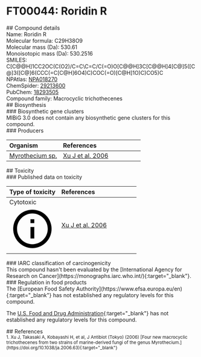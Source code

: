 
# FT00044: Roridin R
<div class="molecule_image" style="float:left">
<img data-smiles= CC1=C[C@H]2O[C@@H]3C[C@H]4OC(=O)/C=C\C=C/C5OC(C[C@@H](C)[C@H](O)C(=O)OC[C@@]2(CC1)[C@]4(C)[C@]31CO1)OC5C data-smiles-options="{ 'width': 350, 'height': 350 }" />
</div>
## Compound details
<div style="overflow:hidden">
Name: Roridin R<br>
Molecular formula: C29H38O9<br>
Molecular mass (Da): 530.61<br>
Monoisotopic mass (Da): 530.2516<br>
<div class="break_all">
SMILES: C[C@@H]1CC2OC(C(O2)/C=C\C=C/C(=O)O[C@@H]3C[C@@H]4[C@]5([C@]3([C@]6(CCC(=C[C@H]6O4)C)COC(=O)[C@H]1O)C)CO5)C<br>
</div>
        NPAtlas: <a href=https://www.npatlas.org/explore/compounds/NPA018270 target="_blank">NPA018270</a><br>
        ChemSpider: <a href=https://www.chemspider.com/Chemical-Structure.29213600.html target="_blank">29213600</a><br>
        PubChem: <a href=https://pubchem.ncbi.nlm.nih.gov/compound/18293505 target="_blank">18293505</a><br>
    Compound family: Macrocyclic trichothecenes<br>
</div>

<div markdown="block" class="section">
## Biosynthesis
<div markdown="block" class="subsection">
### Biosynthetic gene clusters
<div markdown="block" class="indented_block">
MIBiG 3.0 does not contain any biosynthetic gene clusters for this compound.
</div>
</div>

<div markdown="block" class="subsection">
### Producers
<table>
<thead>
<tr>
<th style="text-align: left;" role="columnheader" width="40%" data-sort-default>Organism</th>
<th style="text-align: left;" role="columnheader" width="60%">References</th>
</tr>
</thead>
        <tr>
        <td style="text-align: left;"><a href="https://www.ncbi.nlm.nih.gov/Taxonomy/Browser/wwwtax.cgi?mode=Info&id=1756106" target="_blank">Myrothecium sp.</a></td>
        <td style="text-align: left;"><a href="#REF00051">Xu J et al. 2006</a></td>
        </tr>
</table>
</div>
</div>

<div markdown="block" class="section">
## Toxicity
<div markdown="block" class="subsection">
### Published data on toxicity
<table>
<thead>
<tr>
<th style="text-align: left;" role="columnheader" width="40%" data-sort-default>Type of toxicity</th>
<th style="text-align: left;" role="columnheader" width="60%">References</th>
</tr>
</thead>
<tbody>
<tr>
<td style="text-align: left;">Cytotoxic <span class="twemoji" title="Toxic to cells"><svg xmlns="http://www.w3.org/2000/svg" viewBox="0 0 24 24"><path d="M11 9h2V7h-2m1 13c-4.41 0-8-3.59-8-8s3.59-8 8-8 8 3.59 8 8-3.59 8-8 8m0-18A10 10 0 0 0 2 12a10 10 0 0 0 10 10 10 10 0 0 0 10-10A10 10 0 0 0 12 2m-1 15h2v-6h-2v6Z"></path></svg></span></td>
<td style="text-align: left;"><a href="#REF00051">Xu J et al. 2006</a></td>
</tr>
</tbody>
</table>
</div>

<div markdown="block" class="subsection">
### IARC classification of carcinogenicity
<div markdown="block" class="indented_block">
This compound hasn't been evaluated by the [International Agency for Research on Cancer](https://monographs.iarc.who.int/){:target="_blank"}.<br>
</div>
</div>

<div markdown="block" class="subsection">
### Regulation in food products
<div markdown="block" class="indented_block">
The [European Food Safety Authority](https://www.efsa.europa.eu/en){:target="_blank"} has not established any regulatory levels for this compound. <br>

The [U.S. Food and Drug Administration](https://www.fda.gov/){:target="_blank"} has not established any regulatory levels for this compound. <br>

</div>
</div>

</div>

<div markdown="block" class="section">
## References
<div markdown="block" style="font-size: smaller;">
<span id=REF00051>
1. Xu J, Takasaki A, Kobayashi H, et al, J Antibiot (Tokyo) (2006) [Four new macrocyclic trichothecenes from two strains of marine-derived fungi of the genus Myrothecium.](https://doi.org/10.1038/ja.2006.63){:target="_blank"}<br>
</span>

</div>
</div>

<script type="text/javascript" src="https://unpkg.com/smiles-drawer@2.0.1/dist/smiles-drawer.min.js"></script>
<script>
    SmiDrawer.apply();
</script>